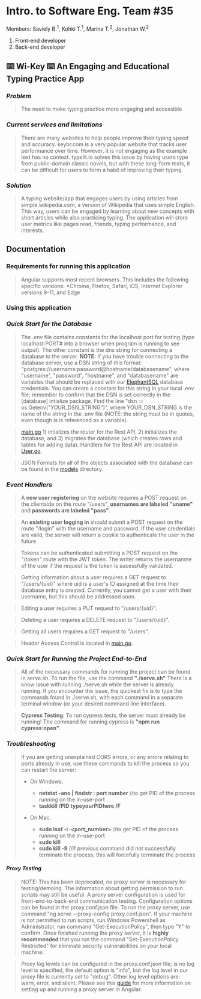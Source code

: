 # Intro. to Software Eng. Team #35
Members: Saviely B.<sup>1</sup>, Kohki T.<sup>1</sup>, Marina T.<sup>2</sup>, Jonathan W.<sup>2</sup>
1. Front-end developer
2. Back-end developer

## ⌨️ Wi-Key ⌨️ An Engaging and Educational Typing Practice App

### _Problem_
>The need to make typing practice more engaging and accessible

### _Current services and limitations_
>There are many websites to help people improve their typing speed and accuracy. keybr.com is a very popular website that tracks user performance over time. However, it is not engaging as the example text has no context. typelit.io solves this issue by having users type from public-domain classic novels, but with these long-form texts, it can be difficult for users to form a habit of improving their typing.

### _Solution_
>A typing website/app that engages users by using articles from simple.wikipedia.com, a version of Wikipedia that uses simple English. This way, users can be engaged by learning about new concepts with short articles while also practicing typing. The application will store user metrics like pages read, friends, typing performance, and interests.

## Documentation

### Requirements for running this application
> Angular supports most recent browsers. This includes the following specific versions: 
> *Chrome, Firefox, Safari, iOS, Internet Explorer versions 9-11, and Edge

### Using this application

### _Quick Start for the Database_
> The .env file contains constants for the localhost port for testing (type localhost:PORT# into a browser when program is running to see output). The other constant is the dns string for connecting a database to the server. 
**NOTE:** If you have trouble connecting to the database server, use a DSN string of this format: "postgres://username:password@hostname/databasename", where "username", "password", "hostname", and "databasename" are variables that should be replaced with our [ElephantSQL](https://www.elephantsql.com/docs/index.html) database credentials. You can create a constant for this string in your local .env file; remember to confirm that the DSN is set correctly in the [database] intialize package. Find the line "dsn := os.Getenv("YOUR_DSN_STRING")", where YOUR_DSN_STRING is the name of the string in the .env file (NOTE: the string must be in quotes, even though is is referenced as a variable).

> [main.go](https://github.com/WasabiTech-777/SWE-2023-Spring/blob/main/src/server/main.go) 1) intializes the router for the Rest API, 2) initializes the database, and 3) migrates the database (which creates rows and tables for adding data). 
> Handlers for the Rest API are located in [User.go](https://github.com/WasabiTech-777/SWE-2023-Spring/blob/main/src/server/models/User.go). 

> JSON Formats for all of the objects associated with the database can be found in the [models](https://github.com/WasabiTech-777/SWE-2023-Spring/tree/main/src/server/models) directory. 

### _Event Handlers_

> A **new user registering** on the website requires a POST request on the clientside on the route "/users", **usernames are labeled "uname"** and **passwords are labeled "pass"**.

> An **existing user logging in** should submit a POST request on the route "/login" with the username and password. If the user credentials are valid, the server will return a cookie to authenticate the user in the future.  

> Tokens can be authenticated submitting a POST request on the "/token" route with the JWT token. The writer returns the usernanme of the user if the request is the token is sucessfully validated. 

> Getting information about a user requires a GET request to "/users/{uid}" where uid is a user's ID assigned at the time their database entry is created. Currently, you cannot get a user with their username, but this should be addressed soon.

> Editing a user requires a PUT request to "/users/{uid}".

> Deleting a user requires a DELETE request to "/users/{uid}".

> Getting all users requires a GET request to "/users".

> Header Access Control is located in [main.go](https://github.com/WasabiTech-777/SWE-2023-Spring/blob/main/src/server/main.go). 

### _Quick Start for Running the Project End-to-End_

> All of the necessary commands for running the project can be found in serve.sh. To run the file, use the command **"./serve.sh"** There is a know issue with running ./serve.sh while the server is already running. If you encounter the issue, the quickest fix is to type the commands found in ./serve.sh, with each command in a separate terminal window (or your desired command line interface).

> **Cypress Testing**: To run cypress tests, the server must already be running! The command for running cypress is **"npm run cypress:open"**.

### _Troubleshooting_
> If you are getting unexplained CORS errors, or any errors relating to ports already in use, use these commands to kill the process so you can restart the server:
> * On Windows: 
>   * **netstat -ano | findstr : port number**      //to get PID of the process running on the in-use-port
>   * **taskkill /PID typeyourPIDhere /F**
> 
> * On Mac:
>   * **sudo lsof -i :<port_number>**          //to get PID of the process running on the in-use-port
>   * **sudo kill <PID>**
>   * **sudo kill -9 <PID>**                   //if previous command did not successfully terminate the process, this will forcefully terminate the process

#### _Proxy Testing_
> NOTE: This has been deprecated, no proxy server is necessary for testing/demoing. The information about getting permission to run scripts may still be useful.
> A proxy server configuration is used for front-end-to-back-end communication testing. Configuration options can be found in the proxy.conf.json file. To run the proxy server, use command "ng serve --proxy-config proxy.conf.json". If your machine is not permitted to run scripts, run Windows Powershell as Administrator, run command "Get-ExecutionPolicy", then type "Y" to confirm. Once finished running the proxy server, it is **highly recommended** that you run the command "Set-ExecutionPolicy Restricted" for eliminate security vulnerabilities on your local machine. 

> Proxy log levels can be configured in the proxy.conf.json file; is no log level is specified, the default option is "info", but the log level in our proxy file is currently set to "debug". Other log level options are: warn, error, and silent. Please see this [guide](https://angular.io/guide/build) for more information on setting up and running a proxy server in Angular.
